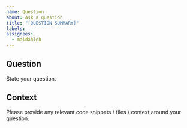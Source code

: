 ```yaml
---
name: Question
about: Ask a question
title: "[QUESTION SUMMARY]"
labels:
assignees:
  - maldahleh
---
```


## Question

State your question.

## Context

Please provide any relevant code snippets / files / context around your question.